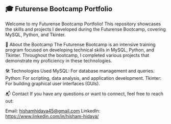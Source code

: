 ## 🎓 Futurense Bootcamp Portfolio
Welcome to my Futurense Bootcamp Portfolio! This repository showcases the skills and projects I developed during the Futurense Bootcamp, covering MySQL, Python, and Tkinter.

🌟 About the Bootcamp
The Futurense Bootcamp is an intensive training program focused on developing technical skills in MySQL, Python, and Tkinter. Throughout the bootcamp, I completed various projects that demonstrate my proficiency in these technologies.

🛠️ Technologies Used
MySQL: For database management and queries.
Python: For scripting, data analysis, and application development.
Tkinter: For building graphical user interfaces (GUIs).

📬 Contact
If you have any questions or want to connect, feel free to reach out:

Email: hishamhidaya45@gmail.com
LinkedIn: https://www.linkedin.com/in/hisham-hidaya/
